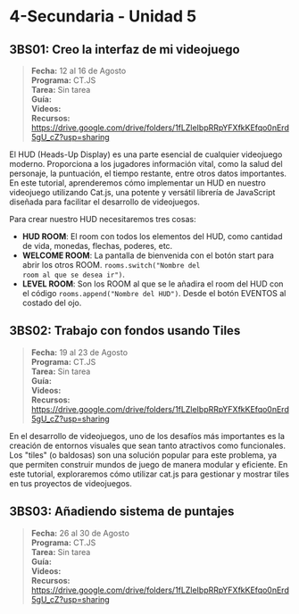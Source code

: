 # 4-Secundaria - Unidad 5

## 3BS01: Creo la interfaz de mi videojuego

> <i class="bi bi-calendar"></i> **Fecha:** 12 al 16 de Agosto<br><i class="bi bi-laptop"></i> **Programa:** CT.JS<br><i class="bi bi-clipboard-check"></i> **Tarea:** Sin tarea<br> <i class="bi bi-card-checklist"></i> **Guía:**  <br><i class="bi bi-youtube txt-red"></i> **Videos:** <br><i class="bi bi-files"></i> **Recursos:** https://drive.google.com/drive/folders/1fLZleIbpRRpYFXfkKEfqo0nErd5gU_cZ?usp=sharing

El HUD (Heads-Up Display) es una parte esencial de cualquier videojuego moderno. Proporciona a los jugadores información vital, como la salud del personaje, la puntuación, el tiempo restante, entre otros datos importantes. En este tutorial, aprenderemos cómo implementar un HUD en nuestro videojuego utilizando Cat.js, una potente y versátil librería de JavaScript diseñada para facilitar el desarrollo de videojuegos.

Para crear nuestro HUD necesitaremos tres cosas:

- **HUD ROOM**: El room con todos los elementos del HUD, como cantidad de vida, monedas, flechas, poderes, etc.
- **WELCOME ROOM**: La pantalla de bienvenida con el botón start para abrir los otros ROOM. <code>rooms.switch("Nombre del room al que se desea ir")</code>.
- **LEVEL ROOM**: Son los ROOM al que se le añadira el room del HUD con el código <code>rooms.append("Nombre del HUD")</code>. Desde el botón EVENTOS al costado del ojo.

## 3BS02: Trabajo con fondos usando Tiles

> <i class="bi bi-calendar"></i> **Fecha:** 19 al 23 de Agosto<br><i class="bi bi-laptop"></i> **Programa:** CT.JS<br><i class="bi bi-clipboard-check"></i> **Tarea:** Sin tarea<br> <i class="bi bi-card-checklist"></i> **Guía:**  <br><i class="bi bi-youtube txt-red"></i> **Videos:** <br><i class="bi bi-files"></i> **Recursos:** https://drive.google.com/drive/folders/1fLZleIbpRRpYFXfkKEfqo0nErd5gU_cZ?usp=sharing

En el desarrollo de videojuegos, uno de los desafíos más importantes es la creación de entornos visuales que sean tanto atractivos como funcionales. Los "tiles" (o baldosas) son una solución popular para este problema, ya que permiten construir mundos de juego de manera modular y eficiente. En este tutorial, exploraremos cómo utilizar cat.js para gestionar y mostrar tiles en tus proyectos de videojuegos.

<div class="currentTheme">

## 3BS03: Añadiendo sistema de puntajes

> <i class="bi bi-calendar"></i> **Fecha:** 26 al 30 de Agosto<br><i class="bi bi-laptop"></i> **Programa:** CT.JS<br><i class="bi bi-clipboard-check"></i> **Tarea:** Sin tarea<br> <i class="bi bi-card-checklist"></i> **Guía:**  <br><i class="bi bi-youtube txt-red"></i> **Videos:** <br><i class="bi bi-files"></i> **Recursos:** https://drive.google.com/drive/folders/1fLZleIbpRRpYFXfkKEfqo0nErd5gU_cZ?usp=sharing



</div>